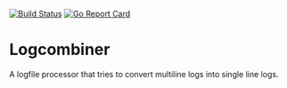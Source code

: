 [![Build Status](https://travis-ci.org/bjwschaap/logcombiner.svg?branch=master)](https://travis-ci.org/bjwschaap/logcombiner)
[![Go Report Card](https://goreportcard.com/badge/github.com/bjwschaap/logcombiner)](https://goreportcard.com/report/github.com/bjwschaap/logcombiner)

# Logcombiner
A logfile processor that tries to convert multiline logs into single line logs.
